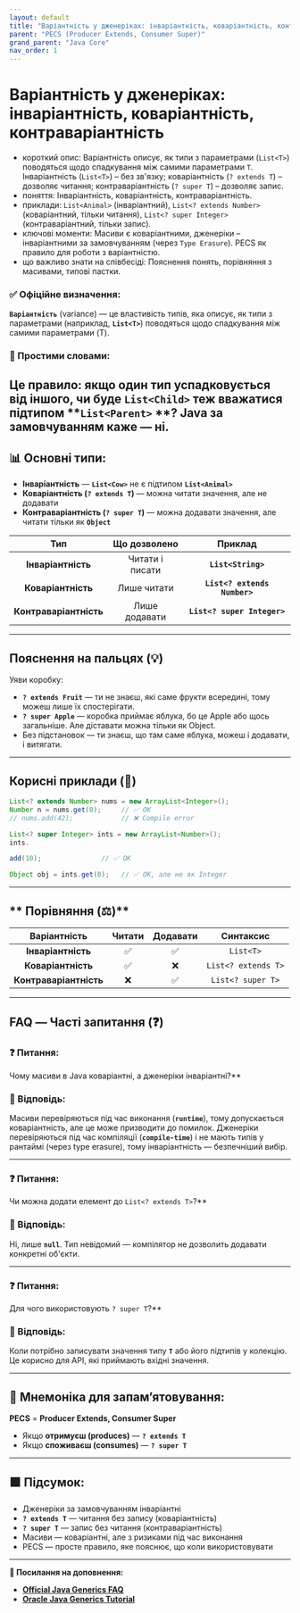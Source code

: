 ```yaml
---
layout: default
title: "Варіантність у дженеріках: інваріантність, коваріантність, контраваріантність"
parent: "PECS (Producer Extends, Consumer Super)"
grand_parent: "Java Core"
nav_order: 1
---
```


# Варіантність у дженеріках: інваріантність, коваріантність, контраваріантність

* короткий опис: Варіантність описує, як типи з параметрами (`List<T>`) поводяться щодо спадкування між самими
  параметрами `T`. Інваріантність (`List<T>`) – без зв'язку; коваріантність (`? extends T`) – дозволяє читання;
  контраваріантність (`? super T`) – дозволяє запис.
* поняття: Інваріантність, коваріантність, контраваріантність.
* приклади: `List<Animal>` (інваріантний), `List<? extends Number>` (коваріантний, тільки читання), `List<? super Integer>` (контраваріантний, тільки запис).
* ключові моменти: Масиви є коваріантними, дженеріки – інваріантними за замовчуванням (через `Type Erasure`). PECS як
  правило для роботи з варіантністю.
* що важливо знати на співбесіді: Пояснення понять, порівняння з масивами, типові пастки.

### **✅ Офіційне визначення:**

**`Варіантність`** (variance) — це властивість типів, яка описує, як типи з параметрами (наприклад, **`List<T>`**)
поводяться щодо спадкування між самими параметрами (T).

### **🧠 Простими словами:**

Це правило: якщо один тип успадковується від іншого, чи буде **`List<Child>`** теж вважатися підтипом **`List<Parent>`
**? Java за замовчуванням каже — ні.
---

## 📊 **Основні типи:**



* **Інваріантність** — **`List<Cow>`** не є підтипом **`List<Animal>`**
* **Коваріантність (`? extends T`)** — можна читати значення, але не додавати
* **Контраваріантність (`? super T`)** — можна додавати значення, але читати тільки як **`Object`**

|          Тип           |  Що дозволено   |           Приклад            |
|:----------------------:|:---------------:|:----------------------------:|
|   **Інваріантність**   | Читати і писати |      **`List<String>`**      |
|   **Коваріантність**   |   Лише читати   | **`List<? extends Number>`** |
| **Контраваріантність** |  Лише додавати  | **`List<? super Integer>`**  |

---

## **Пояснення на пальцях (💡)**

Уяви коробку:

* **`? extends Fruit`** — ти не знаєш, які саме фрукти всередині, тому можеш лише їх спостерігати.
* **`? super Apple`** — коробка приймає яблука, бо це Apple або щось загальніше. Але діставати можна тільки як Object.
* Без підстановок — ти знаєш, що там саме яблука, можеш і додавати, і витягати.

---

## **Корисні приклади (🧪)**

```java
List<? extends Number> nums = new ArrayList<Integer>();
Number n = nums.get(0);     // ✅ OK
// nums.add(42);            // ❌ Compile error

List<? super Integer> ints = new ArrayList<Number>();
ints.

add(10);               // ✅ OK

Object obj = ints.get(0);   // ✅ OK, але не як Integer
```

---

## ** Порівняння (⚖️)**

|      Варіантність      | Читати | Додавати |      Синтаксис      |
|:----------------------:|:------:|:--------:|:-------------------:|
|   **Інваріантність**   |   ✅    |    ✅     |      `List<T>`      |
|   **Коваріантність**   |   ✅    |    ❌     | `List<? extends T>` |
| **Контраваріантність** |   ❌    |    ✅     |  `List<? super T>`  |

---

## **FAQ — Часті запитання (❓)**

### **❓ Питання:**

 Чому масиви в Java коваріантні, а дженеріки інваріантні?**

### **💬 Відповідь:**



Масиви перевіряються під час виконання (**`runtime`**), тому допускається коваріантність, але це може призводити до
помилок. Дженеріки перевіряються під час компіляції (**`compile-time`**) і не мають типів у рантаймі (через type
erasure), тому інваріантність — безпечніший вибір.

---

### **❓ Питання:**

 Чи можна додати елемент до `List<? extends T>`?**

### **💬 Відповідь:**



Ні, лише **`null`**. Тип невідомий — компілятор не дозволить додавати конкретні об'єкти.

---

### **❓ Питання:**

 Для чого використовують `? super T`?**

### **💬 Відповідь:**



Коли потрібно записувати значення типу **`T`** або його підтипів у колекцію. Це корисно для API, які приймають вхідні
значення.

---

## **🧠 Мнемоніка для запам’ятовування:**

**PECS** \= **Producer Extends, Consumer Super**

* Якщо **отримуєш (produces)** — **`? extends T`**
* Якщо **споживаєш (consumes)** — **`? super T`**

---

## **🟩 Підсумок:**

* Дженеріки за замовчуванням інваріантні
* **`? extends T`** — читання без запису (коваріантність)
* **`? super T`** — запис без читання (контраваріантність)
* Масиви — коваріантні, але з ризиками під час виконання
* PECS — просте правило, яке пояснює, що коли використовувати

---

**🔗 Посилання на доповнення:**

* [**Official Java Generics FAQ**](https://docs.oracle.com/javase/tutorial/java/generics/faq.html)
* [**Oracle Java Generics Tutorial**](https://docs.oracle.com/javase/tutorial/java/generics/index.html)